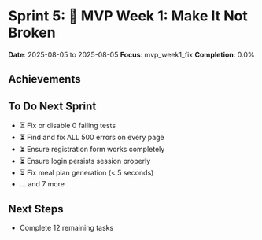# Sprint 5: 🔧 MVP Week 1: Make It Not Broken

**Date**: 2025-08-05 to 2025-08-05
**Focus**: mvp_week1_fix
**Completion**: 0.0%

## Achievements

## To Do Next Sprint
- ⏳ Fix or disable 0 failing tests
- ⏳ Find and fix ALL 500 errors on every page
- ⏳ Ensure registration form works completely
- ⏳ Ensure login persists session properly
- ⏳ Fix meal plan generation (< 5 seconds)
- ... and 7 more

## Next Steps
- Complete 12 remaining tasks
